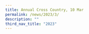 ```yaml
---
title: Annual Cross Country, 10 Mar
permalink: /news/2023/3/
description: ""
third_nav_title: "2023"
---
```

